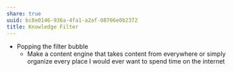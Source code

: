 ```yaml
---
share: true
uuid: bc8e0146-936a-4fa1-a2af-08706e0b2372
title: Knowledge Filter
---
```

* Popping the filter bubble
  * Make a content engine that takes content from everywhere or simply organize every place I would ever want to spend time on the internet